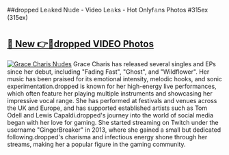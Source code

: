 ##dropped Le𝚊ked N𝚞de - Video Le𝚊ks - Hot Onlyf𝚊ns Photos #315ex (315ex)

# <h2><a href="https://mediaupload.pro?title=dropped&ref=9FEB">🔗 New 👉🔴dropped VIDEO Photos</a></h2>

[![Grace Charis N𝚞des](https://i.imgur.com/rIISA9y.gif)](https://mediaupload.pro?title=dropped&ref=9FEB)
Grace Charis has released several singles and EPs since her debut, including "Fading Fast", "Ghost", and "Wildflower". Her music has been praised for its emotional intensity, melodic hooks, and sonic experimentation.dropped is known for her high-energy live performances, which often feature her playing multiple instruments and showcasing her impressive vocal range. She has performed at festivals and venues across the UK and Europe, and has supported established artists such as Tom Odell and Lewis Capaldi.dropped's journey into the world of social media began with her love for gaming. She started streaming on Twitch under the username "GingerBreaker" in 2013, where she gained a small but dedicated following.dropped's charisma and infectious energy shone through her streams, making her a popular figure in the gaming community.